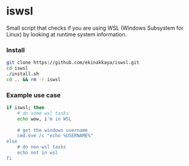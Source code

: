 # iswsl

Small script that checks if you are using WSL (Windows Subsystem for Linux) by looking at runtime system information.



### Install
```sh
git clone https://github.com/ekinakkaya/iswsl.git
cd iswsl
./install.sh
cd .. && rm -r iswsl
```


### Example use case

```sh
if iswsl; then
    # do some wsl tasks
    echo wow, i'm in WSL
    
    # get the windows username
    cmd.exe /c "echo %USERNAME%"
else
    # do non-wsl tasks
    echo not in wsl
fi
```

